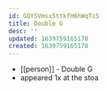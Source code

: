 ```yaml
---
id: GQYSVmsx5ttkfH6hWqTcS
title: Double G
desc: ''
updated: 1639759165178
created: 1639759165178
---
```



- [[person]] - Double G
- appeared 1x at the stoa
